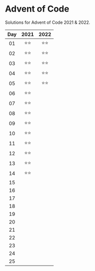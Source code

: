 # Advent of Code
Solutions for Advent of Code 2021 & 2022.

| Day | 2021 | 2022 |
| :-: | :-:  | :-:  |
| 01  | ⭐⭐ | ⭐⭐ |
| 02  | ⭐⭐ | ⭐⭐ |
| 03  | ⭐⭐ | ⭐⭐ |
| 04  | ⭐⭐ | ⭐⭐ |
| 05  | ⭐⭐ | ⭐⭐ |
| 06  | ⭐⭐ |  |
| 07  | ⭐⭐ |  |
| 08  | ⭐⭐ |  |
| 09  | ⭐⭐ |  |
| 10  | ⭐⭐ |  |
| 11  | ⭐⭐ |  |
| 12  | ⭐⭐ |  |
| 13  | ⭐⭐ |  |
| 14  | ⭐⭐ |  |
| 15  |  |  |
| 16  |  |  |
| 17  |  |  |
| 18  |  |  |
| 19  |  |  |
| 20  |  |  |
| 21  |  |  |
| 22  |  |  |
| 23  |  |  |
| 24  |  |  |
| 25  |  |  |
